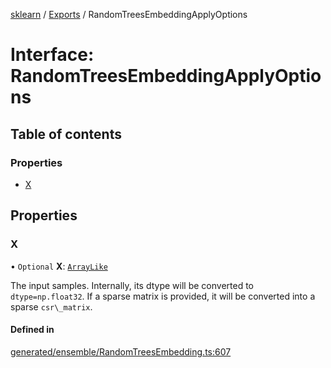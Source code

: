 [sklearn](../readme.md) / [Exports](../modules.md) / RandomTreesEmbeddingApplyOptions

# Interface: RandomTreesEmbeddingApplyOptions

## Table of contents

### Properties

- [X](RandomTreesEmbeddingApplyOptions.md#x)

## Properties

### X

• `Optional` **X**: [`ArrayLike`](../modules.md#arraylike)

The input samples. Internally, its dtype will be converted to `dtype=np.float32`. If a sparse matrix is provided, it will be converted into a sparse `csr\_matrix`.

#### Defined in

[generated/ensemble/RandomTreesEmbedding.ts:607](https://github.com/transitive-bullshit/scikit-learn-ts/blob/367336a/packages/sklearn/src/generated/ensemble/RandomTreesEmbedding.ts#L607)
